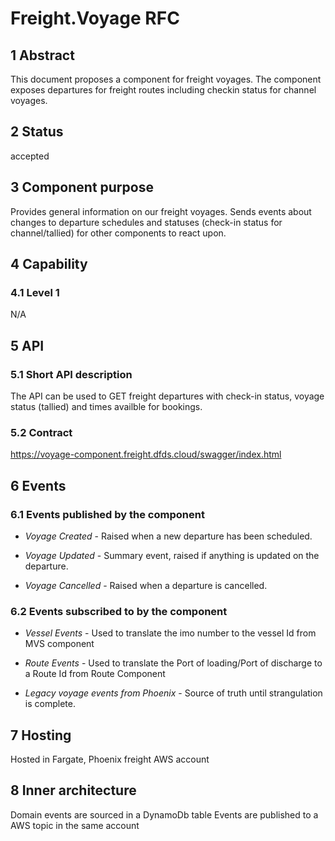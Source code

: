 # Freight.Voyage RFC
## 1 Abstract
This document proposes a component for freight voyages. The component exposes departures for freight routes including checkin status for channel voyages.

## 2 Status
accepted

## 3 Component purpose
Provides general information on our freight voyages. Sends events about changes to departure schedules and statuses (check-in status for channel/tallied) for other components to react upon.

## 4 Capability
### 4.1 Level 1
N/A

## 5 API
### 5.1 Short API description
The API can be used to GET freight departures with check-in status, voyage status (tallied) and times availble for bookings.

### 5.2 Contract
https://voyage-component.freight.dfds.cloud/swagger/index.html

## 6 Events
### 6.1 Events published by the component
- *Voyage Created* - Raised when a new departure has been scheduled.

- *Voyage Updated* - Summary event, raised if anything is updated on the departure.

- *Voyage Cancelled* - Raised when a departure is cancelled.

### 6.2 Events subscribed to by the component
- *Vessel Events* - Used to translate the imo number to the vessel Id from MVS component

- *Route Events* - Used to translate the Port of loading/Port of discharge to a Route Id from Route Component

- *Legacy voyage events from Phoenix* - Source of truth until strangulation is complete.


## 7 Hosting
Hosted in Fargate, Phoenix freight AWS account

## 8 Inner architecture
Domain events are sourced in a DynamoDb table
Events are published to a AWS topic in the same account
